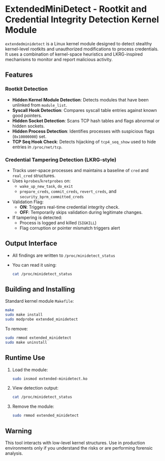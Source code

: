 # ExtendedMiniDetect - Rootkit and Credential Integrity Detection Kernel Module

`extendedminidetect` is a Linux kernel module designed to detect stealthy kernel-level rootkits and unauthorized modifications to process credentials. It uses a combination of kernel-space heuristics and LKRG-inspired mechanisms to monitor and report malicious activity.

## Features

### Rootkit Detection

- **Hidden Kernel Module Detection**: Detects modules that have been unlinked from `module_list`.
- **Syscall Hook Detection**: Compares syscall table entries against known good pointers.
- **Hidden Socket Detection**: Scans TCP hash tables and flags abnormal or hidden sockets.
- **Hidden Process Detection**: Identifies processes with suspicious flags (`0x10000000`) set.
- **TCP Seq Hook Check**: Detects hijacking of `tcp4_seq_show` used to hide entries in `/proc/net/tcp`.

### Credential Tampering Detection (LKRG-style)

- Tracks user-space processes and maintains a baseline of `cred` and `real_cred` structures.
- Uses `kprobes`/`kretprobes` on:
  - `wake_up_new_task`, `do_exit`
  - `prepare_creds`, `commit_creds`, `revert_creds`, and `security_bprm_committed_creds`
- Validation Flag:
  - **ON**: Triggers real-time credential integrity check.
  - **OFF**: Temporarily skips validation during legitimate changes.
- If tampering is detected:
  - Process is logged and killed (`SIGKILL`)
  - Flag corruption or pointer mismatch triggers alert

## Output Interface

- All findings are written to `/proc/minidetect_status`
- You can read it using:
  
  ```bash
  cat /proc/minidetect_status
  ```

## Building and Installing

Standard kernel module `Makefile`:

```bash
make                
sudo make install   
sudo modprobe extended_minidetect  
```

To remove:

```bash
sudo rmmod extended_minidetect
sudo make uninstall
```

## Runtime Use

1. Load the module:
   ```bash
   sudo insmod extended-minidetect.ko
   ```

2. View detection output:
   ```bash
   cat /proc/minidetect_status
   ```

3. Remove the module:
   ```bash
   sudo rmmod extended_minidetect
   ```

## Warning

This tool interacts with low-level kernel structures. Use in production environments only if you understand the risks or are performing forensic analysis.


